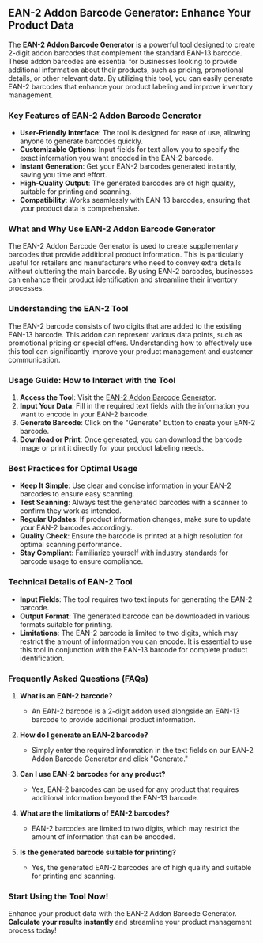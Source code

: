 ## EAN-2 Addon Barcode Generator: Enhance Your Product Data

The **EAN-2 Addon Barcode Generator** is a powerful tool designed to create 2-digit addon barcodes that complement the standard EAN-13 barcode. These addon barcodes are essential for businesses looking to provide additional information about their products, such as pricing, promotional details, or other relevant data. By utilizing this tool, you can easily generate EAN-2 barcodes that enhance your product labeling and improve inventory management.

### Key Features of EAN-2 Addon Barcode Generator

- **User-Friendly Interface**: The tool is designed for ease of use, allowing anyone to generate barcodes quickly.
- **Customizable Options**: Input fields for text allow you to specify the exact information you want encoded in the EAN-2 barcode.
- **Instant Generation**: Get your EAN-2 barcodes generated instantly, saving you time and effort.
- **High-Quality Output**: The generated barcodes are of high quality, suitable for printing and scanning.
- **Compatibility**: Works seamlessly with EAN-13 barcodes, ensuring that your product data is comprehensive.

### What and Why Use EAN-2 Addon Barcode Generator

The EAN-2 Addon Barcode Generator is used to create supplementary barcodes that provide additional product information. This is particularly useful for retailers and manufacturers who need to convey extra details without cluttering the main barcode. By using EAN-2 barcodes, businesses can enhance their product identification and streamline their inventory processes.

### Understanding the EAN-2 Tool

The EAN-2 barcode consists of two digits that are added to the existing EAN-13 barcode. This addon can represent various data points, such as promotional pricing or special offers. Understanding how to effectively use this tool can significantly improve your product management and customer communication.

### Usage Guide: How to Interact with the Tool

1. **Access the Tool**: Visit the [EAN-2 Addon Barcode Generator](https://www.inayam.co/barcode/ean2).
2. **Input Your Data**: Fill in the required text fields with the information you want to encode in your EAN-2 barcode.
3. **Generate Barcode**: Click on the "Generate" button to create your EAN-2 barcode.
4. **Download or Print**: Once generated, you can download the barcode image or print it directly for your product labeling needs.

### Best Practices for Optimal Usage

- **Keep It Simple**: Use clear and concise information in your EAN-2 barcodes to ensure easy scanning.
- **Test Scanning**: Always test the generated barcodes with a scanner to confirm they work as intended.
- **Regular Updates**: If product information changes, make sure to update your EAN-2 barcodes accordingly.
- **Quality Check**: Ensure the barcode is printed at a high resolution for optimal scanning performance.
- **Stay Compliant**: Familiarize yourself with industry standards for barcode usage to ensure compliance.

### Technical Details of EAN-2 Tool

- **Input Fields**: The tool requires two text inputs for generating the EAN-2 barcode.
- **Output Format**: The generated barcode can be downloaded in various formats suitable for printing.
- **Limitations**: The EAN-2 barcode is limited to two digits, which may restrict the amount of information you can encode. It is essential to use this tool in conjunction with the EAN-13 barcode for complete product identification.

### Frequently Asked Questions (FAQs)

1. **What is an EAN-2 barcode?**
   - An EAN-2 barcode is a 2-digit addon used alongside an EAN-13 barcode to provide additional product information.

2. **How do I generate an EAN-2 barcode?**
   - Simply enter the required information in the text fields on our EAN-2 Addon Barcode Generator and click "Generate."

3. **Can I use EAN-2 barcodes for any product?**
   - Yes, EAN-2 barcodes can be used for any product that requires additional information beyond the EAN-13 barcode.

4. **What are the limitations of EAN-2 barcodes?**
   - EAN-2 barcodes are limited to two digits, which may restrict the amount of information that can be encoded.

5. **Is the generated barcode suitable for printing?**
   - Yes, the generated EAN-2 barcodes are of high quality and suitable for printing and scanning.

### Start Using the Tool Now!

Enhance your product data with the EAN-2 Addon Barcode Generator. **Calculate your results instantly** and streamline your product management process today!